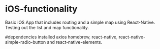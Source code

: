 # iOS-functionality
Basic iOS App that includes routing and a simple map using React-Native. 
Testing out the list and map functionality.

#dependencies installed
axios
homebrew,
react-native,
react-native-simple-radio-button 
and react-native-elements. 
